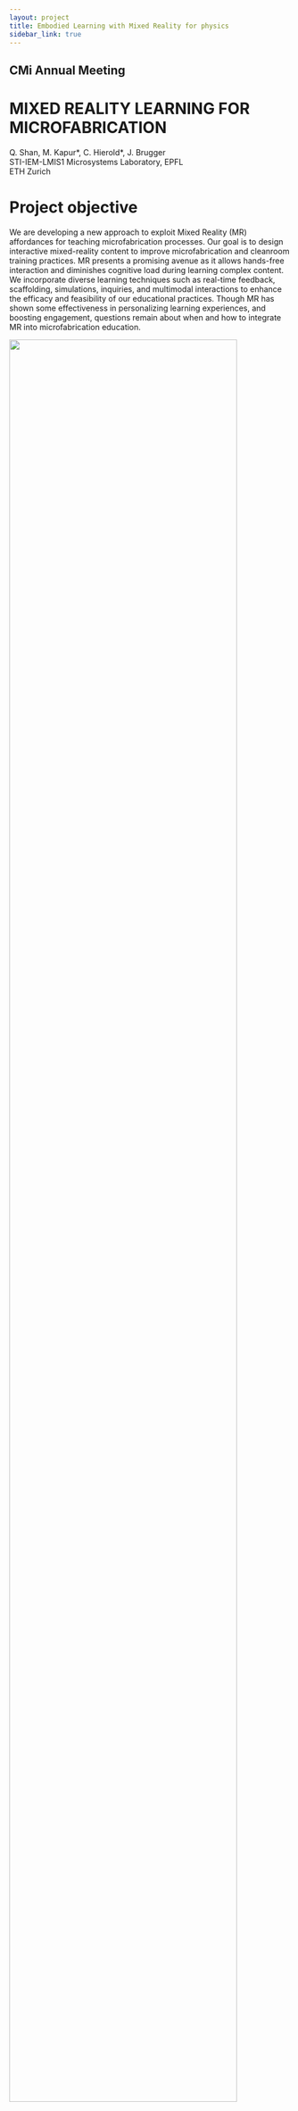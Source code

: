 ```yaml
---
layout: project
title: Embodied Learning with Mixed Reality for physics
sidebar_link: true
---
```



## CMi Annual Meeting
# MIXED REALITY LEARNING FOR MICROFABRICATION


Q. Shan, M. Kapur*, C. Hierold*, J. Brugger <br />
STI-IEM-LMIS1 Microsystems Laboratory, EPFL<br />
ETH Zurich <br />

# Project objective
We are developing a new approach to exploit Mixed Reality (MR) affordances for teaching microfabrication processes. Our goal is to design interactive mixed-reality content to improve microfabrication and cleanroom training practices. MR presents a promising avenue as it allows hands-free interaction and diminishes cognitive load during learning complex content. We incorporate diverse learning techniques such as real-time feedback, scaffolding, simulations, inquiries, and multimodal interactions to enhance the efficacy and feasibility of our educational practices. Though MR has shown some effectiveness in personalizing learning experiences, and boosting engagement, questions remain about when and how to integrate MR into microfabrication education.

<img src="assets/img/publications/mixedlab/picuture1.jpg" class="featured" width="90%">

# Funding
EPFL, Microsystems Laboratory (LMIS-1), The ETH Zurich – EPFL Joint Doctoral Program in the Learning Sciences/Jacobs Foundation, DRIL Fund

<!--
## SIGGRAPH 2020
# CNNs on Surfaces using Rotation-Equivariant Features
[Ruben Wiersma](https://rubenwiersma.nl/), [Elmar Eisemann](http://graphics.tudelft.nl/~eisemann/), and [Klaus Hildebrandt](http://graphics.tudelft.nl/~klaus/)<br />
Delft University of Technology

<img src="assets/img/publications/hsn_abstract.jpg" class="featured" width="80%">

<a id="github-link"
      class="icon" title="HSN Github Repo" aria-label="Github Project"
      href="https://github.com/rubenwiersma/hsn" target="_blank">
    <i class="fa fa-2x fa-github"></i> Code + datasets</a>&nbsp;&nbsp;
<a id="presentation-link"
      class="icon" title="HSN Presentation" aria-label="Presentation"
      href="https://youtu.be/kg1wRBGUYqk" target="_blank">
    <i class="fa fa-2x fa-film"></i> Presentation</a>&nbsp;&nbsp;
<a id="pdf-link"
      class="icon" title="HSN PDF" aria-label="PDF link"
      href="/assets/pdf/CNNs_Surfaces_Rotation_Equivariant_Features.pdf" target="_blank">
    <i class="fa fa-2x fa-file-pdf-o"></i> Paper PDF</a>&nbsp;&nbsp;
<a id="pdf-link"
      class="icon" title="Cite" aria-label="Cite"
      href="#cite">
    <i class="fa fa-2x fa-quote-right"></i> Cite</a>

## Abstract
This paper is concerned with a fundamental problem in geometric deep learning that arises in the construction of convolutional neural networks on surfaces. Due to curvature, the transport of filter kernels on surfaces results in a rotational ambiguity, which prevents a uniform alignment of these kernels on the surface. We propose a network architecture for surfaces that consists of vector-valued, rotation-equivariant features. The equivariance property makes it possible to locally align features, which were computed in arbitrary coordinate systems, when aggregating features in a convolution layer. The resulting network is agnostic to the choices of coordinate systems for the tangent spaces on the surface. We implement our approach for triangle meshes. Based on circular harmonic functions, we introduce convolution filters for meshes that are rotation-equivariant at the discrete level. We evaluate the resulting networks on shape correspondence and shape classifications tasks and compare their performance to other approaches.

## Summary

### Rotation ambiguity

<p><img src="/assets/img/publications/hsn/rotationambiguity.gif" style="float: right">After the succes of deep learning on images, researchers have worked to generalise deep learning to graphs and manifolds. One of the approaches for manifolds is based on charting. Charting-based methods learn a kernel in the tangent plane, and apply it to a surface with a mapping, like the Riemannian exponential map (chart).<br /><br />Each of these charting-based methods faces the problem that there is no global coordinate system to align filters to in the tangent plane. We call this problem <i>rotation ambiguity</i>.</p>

### Different locations, different rotations

Previous approaches either solve rotation ambiguity by aligning kernels to a smoothed field (e.g., principal curvature direction), or applying the kernel at multiple directions and taking the maximum activation within or at the end of the network. The latter seems inefficient, since the network has to compute and store multiple rotated copies of each kernel. Both approaches have a hard time accurately relating points that lie further away from each other, as the difference between coordinate systems grows.

<img src="/assets/img/publications/hsn/orientations.png" style="margin: 0 auto" width="500px">

### Our solution
Inspired by research on rotation-invariant learning on images [Worrall et al. 2017], we provide a fundamental solution to the rotation ambiguity problem by restricting our kernels to circular harmonics. The resulting complex features are organized in streams of rotation order (see teaser image). Our networks employ rotation orders 0, being rotation-invariant (left), and 1, being rotation-equivariant (right).

<img src="/assets/img/publications/hsn/rotation_orders.gif" style="margin: 0 auto">

The result is a network that is invariant to choices of coordinate systems within the tangent plane.

### Parallel transport

But wait, rotation-equivariant features are encoded using a coordinate system and this encoding changes with the chosen coordinate system. We correctly propagate these features with parallel transport along shortest geodesics. This transport amounts to a rotation, which can be directly applied to the rotation-equivariant features.

<img src="/assets/img/publications/hsn/paralleltransport.gif" style="margin: 0 auto">

## Results

We evaluated our network on multiple tasks (classification, segmentation, correspondence) using a U-ResNet architecture (see the paper for details). The results show improved performance.

<img src="/assets/img/publications/hsn/errormap_faust.png" width="45%" style="float: left"><img src="/assets/img/publications/hsn/classification_samples.png" width="45%" style="float: right">

By visualising the features as tangent vectors on the surface, we get a glimpse into what our network learns. These features from the rotation-equivariant stream in the second-to-last layer clearly activate on legs and hands, irregardless of deformation:

<img src="/assets/img/publications/hsn/shapeseg_vis.png" style="margin: 0 auto" width="60%">

## Learn more

Find out more about our technique in our paper, or come see our (virtual) presentation at SIGGRAPH 2020.

<a id="github-link"
      class="icon" title="HSN Github Repo" aria-label="Github Project"
      href="https://github.com/rubenwiersma/hsn" target="_blank">
    <i class="fa fa-2x fa-github"></i> Code + datasets</a>&nbsp;&nbsp;
<a id="presentation-link"
      class="icon" title="HSN Presentation" aria-label="Presentation"
      href="https://youtu.be/kg1wRBGUYqk" target="_blank">
    <i class="fa fa-2x fa-film"></i> Presentation</a>&nbsp;&nbsp;
<a id="pdf-link"
      class="icon" title="HSN PDF" aria-label="PDF link"
      href="/assets/pdf/CNNs_Surfaces_Rotation_Equivariant_Features.pdf" target="_blank">
    <i class="fa fa-2x fa-file-pdf-o"></i> Paper PDF</a>&nbsp;&nbsp;
<a id="pdf-link"
      class="icon" title="Cite" aria-label="Cite"
      href="#cite">
    <i class="fa fa-2x fa-quote-right"></i> Cite</a>
## Contact
r.t.wiersma [at] tudelft.nl, k.a.hildebrandt [at] tudelft.nl

<a href="http://graphics.tudelft.nl" target="_blank">Computer Graphics and Visualization group TU Delft</a>

## Cite
```
@Article{Wiersma2020,
  author    = {Ruben Wiersma, Elmar Eisemann, Klaus Hildebrandt},
  journal   = {Transactions on Graphics},
  title     = {CNNs on Surfaces using Rotation-Equivariant Features},
  year      = {2020},
  month     = jul,
  number    = {4},
  volume    = {39},
  doi       = {10.1145/3386569.3392437},
  publisher = {ACM},
}
```
-->